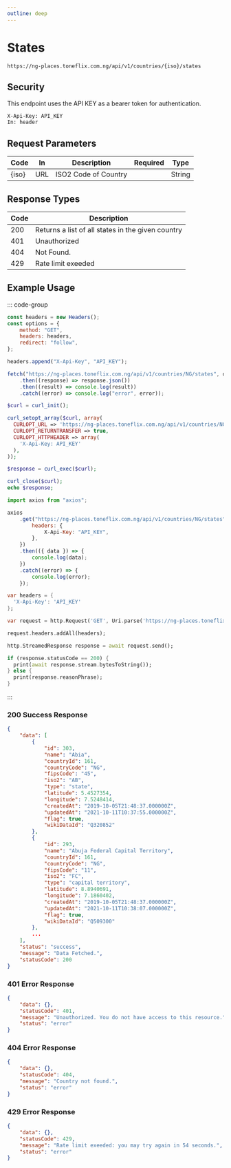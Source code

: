 ```yaml
---
outline: deep
---
```


# States

<Badge type="warning" text="GET" /> `https://ng-places.toneflix.com.ng/api/v1/countries/{iso}/states`

## Security

This endpoint uses the API KEY as a bearer token for authentication.

```
X-Api-Key: API_KEY
In: header
```

## Request Parameters

| Code    | In  | Description          | Required                           | Type   |
| ------- | --- | -------------------- | ---------------------------------- | ------ |
| \{iso\} | URL | ISO2 Code of Country | <Badge type="danger" text="YES" /> | String |

## Response Types

| Code | Description                                       |
| ---- | ------------------------------------------------- |
| 200  | Returns a list of all states in the given country |
| 401  | Unauthorized                                      |
| 404  | Not Found.                                        |
| 429  | Rate limit exeeded                                |

## Example Usage

::: code-group

```js [javascript]
const headers = new Headers();
const options = {
    method: "GET",
    headers: headers,
    redirect: "follow",
};

headers.append("X-Api-Key", "API_KEY");

fetch("https://ng-places.toneflix.com.ng/api/v1/countries/NG/states", options)
    .then((response) => response.json())
    .then((result) => console.log(result))
    .catch((error) => console.log("error", error));
```

```php [php]
$curl = curl_init();

curl_setopt_array($curl, array(
  CURLOPT_URL => 'https://ng-places.toneflix.com.ng/api/v1/countries/NG/states',
  CURLOPT_RETURNTRANSFER => true,
  CURLOPT_HTTPHEADER => array(
    'X-Api-Key: API_KEY'
  ),
));

$response = curl_exec($curl);

curl_close($curl);
echo $response;
```

```js [axios]
import axios from "axios";

axios
    .get("https://ng-places.toneflix.com.ng/api/v1/countries/NG/states", {
        headers: {
            X-Api-Key: "API_KEY",
        },
    })
    .then(({ data }) => {
        console.log(data);
    })
    .catch((error) => {
        console.log(error);
    });
```

```dart [dart]
var headers = {
  'X-Api-Key': 'API_KEY'
};

var request = http.Request('GET', Uri.parse('https://ng-places.toneflix.com.ng/api/v1/countries/NG/states'));

request.headers.addAll(headers);

http.StreamedResponse response = await request.send();

if (response.statusCode == 200) {
  print(await response.stream.bytesToString());
} else {
  print(response.reasonPhrase);
}
```

:::

### 200 Success Response

```json
{
    "data": [
        {
            "id": 303,
            "name": "Abia",
            "countryId": 161,
            "countryCode": "NG",
            "fipsCode": "45",
            "iso2": "AB",
            "type": "state",
            "latitude": 5.4527354,
            "longitude": 7.5248414,
            "createdAt": "2019-10-05T21:48:37.000000Z",
            "updatedAt": "2021-10-11T10:37:55.000000Z",
            "flag": true,
            "wikiDataId": "Q320852"
        },
        {
            "id": 293,
            "name": "Abuja Federal Capital Territory",
            "countryId": 161,
            "countryCode": "NG",
            "fipsCode": "11",
            "iso2": "FC",
            "type": "capital territory",
            "latitude": 8.8940691,
            "longitude": 7.1860402,
            "createdAt": "2019-10-05T21:48:37.000000Z",
            "updatedAt": "2021-10-11T10:38:07.000000Z",
            "flag": true,
            "wikiDataId": "Q509300"
        },
        ...
    ],
    "status": "success",
    "message": "Data Fetched.",
    "statusCode": 200
}
```

### 401 Error Response

```json
{
    "data": {},
    "statusCode": 401,
    "message": "Unauthorized. You do not have access to this resource.",
    "status": "error"
}
```

### 404 Error Response

```json
{
    "data": {},
    "statusCode": 404,
    "message": "Country not found.",
    "status": "error"
}
```

### 429 Error Response

```json
{
    "data": {},
    "statusCode": 429,
    "message": "Rate limit exeeded: you may try again in 54 seconds.",
    "status": "error"
}
```
